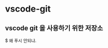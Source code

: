 # vscode-git
## vscode git 을 사용하기 위한 저장소
$ 왜 푸시 안되냐.
<!-- Visual Studio Code 에서 github 를 사용하기 위한 저장소입니다. -->